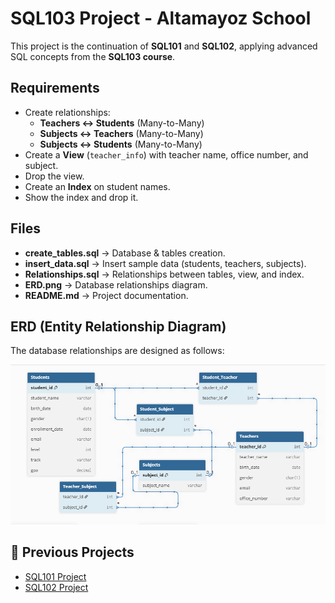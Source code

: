 # SQL103 Project - Altamayoz School

This project is the continuation of **SQL101** and **SQL102**, applying advanced SQL concepts from the **SQL103 course**.

## Requirements
- Create relationships:
  - **Teachers ↔ Students** (Many-to-Many)
  - **Subjects ↔ Teachers** (Many-to-Many)
  - **Subjects ↔ Students** (Many-to-Many)
- Create a **View** (`teacher_info`) with teacher name, office number, and subject.
- Drop the view.
- Create an **Index** on student names.
- Show the index and drop it.

## Files
- **create_tables.sql** → Database & tables creation.
- **insert_data.sql** → Insert sample data (students, teachers, subjects).
- **Relationships.sql** → Relationships between tables, view, and index.
- **ERD.png** → Database relationships diagram.
- **README.md** → Project documentation.

## ERD (Entity Relationship Diagram)
The database relationships are designed as follows:

![Database ERD](ERD.png)

## 🔗 Previous Projects
- [SQL101 Project](https://github.com/almutawakilij-tech/SQL101-AltamayozSchool_DB)
- [SQL102 Project](https://github.com/almutawakilij-tech/SQL102-AltamayozSchool-DB)

